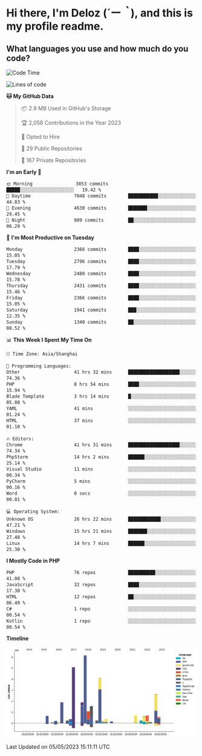 # **Hi there, I'm Deloz (*´ー｀*), and this is my profile readme.**

## **What languages you use and how much do you code?**

<!--START_SECTION:waka-->
![Code Time](http://img.shields.io/badge/Code%20Time-1%2C381%20hrs%2026%20mins-blue)

![Lines of code](https://img.shields.io/badge/From%20Hello%20World%20I%27ve%20Written-30.0%20million%20lines%20of%20code-blue)

**🐱 My GitHub Data** 

> 📦 2.9 MB Used in GitHub's Storage 
 > 
> 🏆 2,058 Contributions in the Year 2023
 > 
> 💼 Opted to Hire
 > 
> 📜 29 Public Repositories 
 > 
> 🔑 167 Private Repositories 
 > 
**I'm an Early 🐤** 

```text
🌞 Morning                3053 commits        █████░░░░░░░░░░░░░░░░░░░░   19.42 % 
🌆 Daytime                7048 commits        ███████████░░░░░░░░░░░░░░   44.83 % 
🌃 Evening                4630 commits        ███████░░░░░░░░░░░░░░░░░░   29.45 % 
🌙 Night                  989 commits         ██░░░░░░░░░░░░░░░░░░░░░░░   06.29 % 
```
📅 **I'm Most Productive on Tuesday** 

```text
Monday                   2366 commits        ████░░░░░░░░░░░░░░░░░░░░░   15.05 % 
Tuesday                  2796 commits        ████░░░░░░░░░░░░░░░░░░░░░   17.79 % 
Wednesday                2480 commits        ████░░░░░░░░░░░░░░░░░░░░░   15.78 % 
Thursday                 2431 commits        ████░░░░░░░░░░░░░░░░░░░░░   15.46 % 
Friday                   2366 commits        ████░░░░░░░░░░░░░░░░░░░░░   15.05 % 
Saturday                 1941 commits        ███░░░░░░░░░░░░░░░░░░░░░░   12.35 % 
Sunday                   1340 commits        ██░░░░░░░░░░░░░░░░░░░░░░░   08.52 % 
```


📊 **This Week I Spent My Time On** 

```text
🕑︎ Time Zone: Asia/Shanghai

💬 Programming Languages: 
Other                    41 hrs 32 mins      ███████████████████░░░░░░   74.36 % 
PHP                      8 hrs 54 mins       ████░░░░░░░░░░░░░░░░░░░░░   15.94 % 
Blade Template           3 hrs 14 mins       █░░░░░░░░░░░░░░░░░░░░░░░░   05.80 % 
YAML                     41 mins             ░░░░░░░░░░░░░░░░░░░░░░░░░   01.24 % 
HTML                     37 mins             ░░░░░░░░░░░░░░░░░░░░░░░░░   01.10 % 

🔥 Editors: 
Chrome                   41 hrs 31 mins      ███████████████████░░░░░░   74.34 % 
PhpStorm                 14 hrs 2 mins       ██████░░░░░░░░░░░░░░░░░░░   25.14 % 
Visual Studio            11 mins             ░░░░░░░░░░░░░░░░░░░░░░░░░   00.34 % 
PyCharm                  5 mins              ░░░░░░░░░░░░░░░░░░░░░░░░░   00.16 % 
Word                     0 secs              ░░░░░░░░░░░░░░░░░░░░░░░░░   00.01 % 

💻 Operating System: 
Unknown OS               26 hrs 22 mins      ████████████░░░░░░░░░░░░░   47.21 % 
Windows                  15 hrs 21 mins      ███████░░░░░░░░░░░░░░░░░░   27.48 % 
Linux                    14 hrs 7 mins       ██████░░░░░░░░░░░░░░░░░░░   25.30 % 
```

**I Mostly Code in PHP** 

```text
PHP                      76 repos            ██████████░░░░░░░░░░░░░░░   41.08 % 
JavaScript               32 repos            ████░░░░░░░░░░░░░░░░░░░░░   17.30 % 
HTML                     12 repos            ██░░░░░░░░░░░░░░░░░░░░░░░   06.49 % 
C#                       1 repo              ░░░░░░░░░░░░░░░░░░░░░░░░░   00.54 % 
Kotlin                   1 repo              ░░░░░░░░░░░░░░░░░░░░░░░░░   00.54 % 
```



**Timeline**

![Lines of Code chart](https://raw.githubusercontent.com/deloz/deloz/main/assets/bar_graph.png)


 Last Updated on 05/05/2023 15:11:11 UTC
<!--END_SECTION:waka-->
